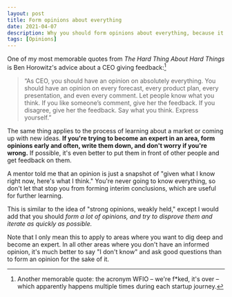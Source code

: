 ```yaml
---
layout: post
title: Form opinions about everything
date: 2021-04-07
description: Why you should form opinions about everything, because it helps you learn and iterate faster.
tags: [Opinions]
---
```

One of my most memorable quotes from _The Hard Thing About Hard Things_ is Ben Horowitz's advice about a CEO giving feedback:[^1]
> “As CEO, you should have an opinion on absolutely everything. You should have an opinion on every forecast, every product plan, every presentation, and even every comment. Let people know what you think. If you like someone’s comment, give her the feedback. If you disagree, give her the feedback. Say what you think. Express yourself.”

The same thing applies to the process of learning about a market or coming up with new ideas. **If you're trying to become an expert in an area, form opinions early and often, write them down, and don't worry if you're wrong.** If possible, it's even better to put them in front of other people and get feedback on them.

A mentor told me that an opinion is just a snapshot of "given what I know right now, here's what I think." You're never going to know everything, so don't let that stop you from forming interim conclusions, which are useful for further learning.

This is similar to the idea of "strong opinions, weakly held," except I would add that you should *form a lot of opinions, and try to disprove them and iterate as quickly as possible.*

Note that I only mean this to apply to areas where you want to dig deep and become an expert. In all other areas where you don't have an informed opinion, it's much better to say "I don't know" and ask good questions than to form an opinion for the sake of it.

[^1]: Another memorable quote: the acronym WFIO – we're f*ked, it's over – which apparently happens multiple times during each startup journey.
